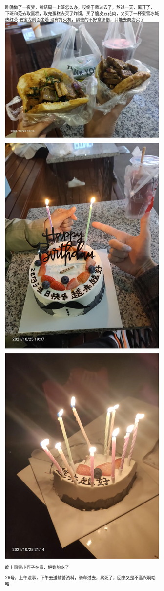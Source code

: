 昨晚做了一夜梦，纠结周一上班怎么办，哎终于熬过去了，熬过一天，离开了，
下班和范去取蛋糕，取完蛋糕去买了炸馍，买了脆皮五花肉，又买了一杯蜜雪冰城热红茶
去宝龙前面坐着
没有打火机，隔壁的不好意思借，只能去商店买了
![](../../img/6904315-d5a6f86a514836cd.jpg)

![](../../img/6904315-65ea7eb67a2b538e.jpg)

![](../../img/6904315-c0b66bc185cb8519.jpg)


晚上回家小侄子在家，把剩的吃了


26号，上午没事，下午去送辅警资料，骑车过去，累死了，回来又是不高兴啊哈哈
